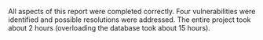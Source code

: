 All aspects of this report were completed correctly. Four vulnerabilities were identified and possible resolutions were addressed. The entire project took about 2 hours (overloading the database took about 15 hours). 
